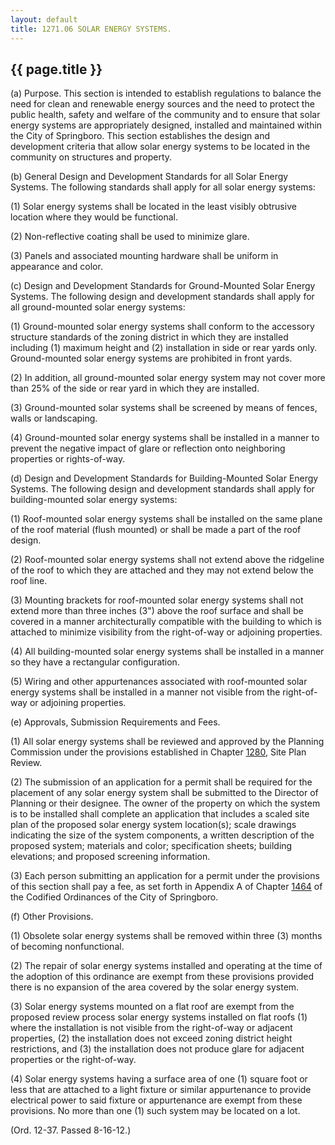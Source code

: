 ```yaml
---
layout: default 
title: 1271.06 SOLAR ENERGY SYSTEMS.
---
```


{{ page.title }}
----------------

​(a) Purpose. This section is intended to establish regulations to
balance the need for clean and renewable energy sources and the need to
protect the public health, safety and welfare of the community and to
ensure that solar energy systems are appropriately designed, installed
and maintained within the City of Springboro. This section establishes
the design and development criteria that allow solar energy systems to
be located in the community on structures and property.

​(b) General Design and Development Standards for all Solar Energy
Systems. The following standards shall apply for all solar energy
systems:

​(1) Solar energy systems shall be located in the least visibly
obtrusive location where they would be functional.

​(2) Non-reflective coating shall be used to minimize glare.

​(3) Panels and associated mounting hardware shall be uniform in
appearance and color.

​(c) Design and Development Standards for Ground-Mounted Solar Energy
Systems. The following design and development standards shall apply for
all ground-mounted solar energy systems:

​(1) Ground-mounted solar energy systems shall conform to the accessory
structure standards of the zoning district in which they are installed
including (1) maximum height and (2) installation in side or rear yards
only. Ground-mounted solar energy systems are prohibited in front yards.

​(2) In addition, all ground-mounted solar energy system may not cover
more than 25% of the side or rear yard in which they are installed.

​(3) Ground-mounted solar systems shall be screened by means of fences,
walls or landscaping.

​(4) Ground-mounted solar energy systems shall be installed in a manner
to prevent the negative impact of glare or reflection onto neighboring
properties or rights-of-way.

​(d) Design and Development Standards for Building-Mounted Solar Energy
Systems. The following design and development standards shall apply for
building-mounted solar energy systems:

​(1) Roof-mounted solar energy systems shall be installed on the same
plane of the roof material (flush mounted) or shall be made a part of
the roof design.

​(2) Roof-mounted solar energy systems shall not extend above the
ridgeline of the roof to which they are attached and they may not extend
below the roof line.

​(3) Mounting brackets for roof-mounted solar energy systems shall not
extend more than three inches (3") above the roof surface and shall be
covered in a manner architecturally compatible with the building to
which is attached to minimize visibility from the right-of-way or
adjoining properties.

​(4) All building-mounted solar energy systems shall be installed in a
manner so they have a rectangular configuration.

​(5) Wiring and other appurtenances associated with roof-mounted solar
energy systems shall be installed in a manner not visible from the
right-of-way or adjoining properties.

​(e) Approvals, Submission Requirements and Fees.

​(1) All solar energy systems shall be reviewed and approved by the
Planning Commission under the provisions established in Chapter
[1280](54f1829c.html), Site Plan Review.

​(2) The submission of an application for a permit shall be required for
the placement of any solar energy system shall be submitted to the
Director of Planning or their designee. The owner of the property on
which the system is to be installed shall complete an application that
includes a scaled site plan of the proposed solar energy system
location(s); scale drawings indicating the size of the system
components, a written description of the proposed system; materials and
color; specification sheets; building elevations; and proposed screening
information.

​(3) Each person submitting an application for a permit under the
provisions of this section shall pay a fee, as set forth in Appendix A
of Chapter [1464](58d37b9c.html) of the Codified Ordinances of the City
of Springboro.

​(f) Other Provisions.

​(1) Obsolete solar energy systems shall be removed within three (3)
months of becoming nonfunctional.

​(2) The repair of solar energy systems installed and operating at the
time of the adoption of this ordinance are exempt from these provisions
provided there is no expansion of the area covered by the solar energy
system.

​(3) Solar energy systems mounted on a flat roof are exempt from the
proposed review process solar energy systems installed on flat roofs (1)
where the installation is not visible from the right-of-way or adjacent
properties, (2) the installation does not exceed zoning district height
restrictions, and (3) the installation does not produce glare for
adjacent properties or the right-of-way.

​(4) Solar energy systems having a surface area of one (1) square foot
or less that are attached to a light fixture or similar appurtenance to
provide electrical power to said fixture or appurtenance are exempt from
these provisions. No more than one (1) such system may be located on a
lot.

(Ord. 12-37. Passed 8-16-12.)
